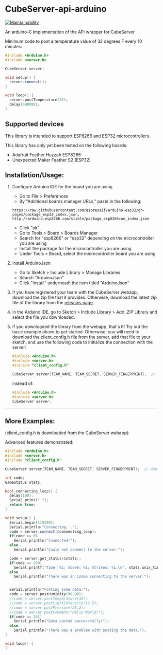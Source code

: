 # CubeServer-api-arduino
[![Maintainability](https://api.codeclimate.com/v1/badges/3637b71abcbcb0d8c30b/maintainability)](https://codeclimate.com/github/snorklerjoe/CubeServer-api-arduino/maintainability)

An arduino-C implementation of the API wrapper for CubeServer

Minimum code to post a temperature value of 32 degrees F every 10 minutes:
``` C++
#include <Arduino.h>
#include <server.h>

CubeServer server;

void setup() {
  server.connect();
}

void loop() {
  server.postTemperature(32);
  delay(600000);
}

```

## Supported devices
This library is intended to support ESP8266 and ESP32 microcontrollers.

This library has only yet been tested on the following boards:
* Adafruit Feather Huzzah ESP8266
* Unexpected Maker Feather S2 (ESP32)


## Installation/Usage:
1. Configure Arduino IDE for the board you are using
    - Go to File > Preferences
    - By "Additional boards manager URLs," paste in the following:
    ```
    https://raw.githubusercontent.com/espressif/arduino-esp32/gh-pages/package_esp32_index.json, http://arduino.esp8266.com/stable/package_esp8266com_index.json
    ```
    - Click "ok"
    - Go to Tools > Board > Boards Manager
    - Search for "esp8266" or "esp32" depending on the microcontroller you are using
    - Install the package for the microcontroller you are using
    - Under Tools > Board, select the microcontroller board you are using
2. Install ArduinoJson
    - Go to Sketch > Include Library > Manage Libraries
    - Search "ArduinoJson"
    - Click "Install" underneath the item titled "ArduinoJson"
3. If you have registered your team with the CubeServer webapp, download the zip file that it provides. Otherwise, download the latest zip file of the library from the [releases page](https://github.com/snorklerjoe/CubeServer-api-arduino/releases).
4. In the Arduino IDE, go to Sketch > Include Library > Add .ZIP Library and select the file you downloaded.
5. If you downloaded the library from the webapp, that's it! Try out the basic example above to get started. Otherwise, you will need to download the client_config.h file from the server, add that file to your sketch, and use the following code to initialize the connection with the server:
    ``` C++
    #include <Arduino.h>
    #include <server.h>
    #include "client_config.h"

    CubeServer server(TEAM_NAME, TEAM_SECRET, SERVER_FINGERPRINT);  // Use SERVER_FINGERPRINT_SHA256 on ESP32
    ```
      instead of:

      ``` C++
      #include <Arduino.h>
      #include <server.h>
      CubeServer server;
      ```

----------------------------------------------------------------

## More Examples:
(client_config.h is downloaded from the CubeServer webapp):

Advanced features demonstrated:
``` C++
#include <Arduino.h>
#include <server.h>
#include "client_config.h"

CubeServer server(TEAM_NAME, TEAM_SECRET, SERVER_FINGERPRINT);  // Use SERVER_FINGERPRINT_SHA256 on ESP32

int code;
GameStatus stats;

bool connecting_loop() {
  delay(100);
  Serial.print(".");
  return true;
}

void setup() {
  Serial.begin(115200);
  Serial.println("Connecting...");
  code = server.connect(&connecting_loop);
  if(code >= 0)
    Serial.println("Connected!");
  else
    Serial.println("Could not connect to the server.");

  code = server.get_status(&stats);
  if(code == 200)
    Serial.printf("Time: %i; Score: %i; Strikes: %i;\n", stats.unix_time, stats.score, stats.strikes);
  else
    Serial.println("There was an issue connecting to the server.");


  Serial.println("Posting some data:");
  code = server.postHumidity(99.99);
  //code = server.postTemperature(32);
  //code = server.postLightIntensity(12.5);
  //code = server.postPressure(25.2);
  //code = server.postComment("Hello World!");
  if(code == 201)
    Serial.println("Data posted successfully!");
  else
    Serial.println("There was a problem with posting the data.");
}

void loop() {
}
```
